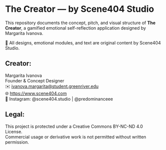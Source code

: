 # The Creator — by Scene404 Studio

This repository documents the concept, pitch, and visual structure of **The Creator**, a gamified emotional self-reflection application designed by Margarita Ivanova.

📌 All designs, emotional modules, and text are original content by Scene404 Studio.

## Creator:
Margarita Ivanova  
Founder & Concept Designer  
✉️ ivanova.margarita@student.greenriver.edu  
🌐 https://www.scene404.com  
📸 Instagram: @scene404.studio | @predominanceee

## Legal:
This project is protected under a Creative Commons BY-NC-ND 4.0 License.  
Commercial usage or derivative work is not permitted without written permission.
